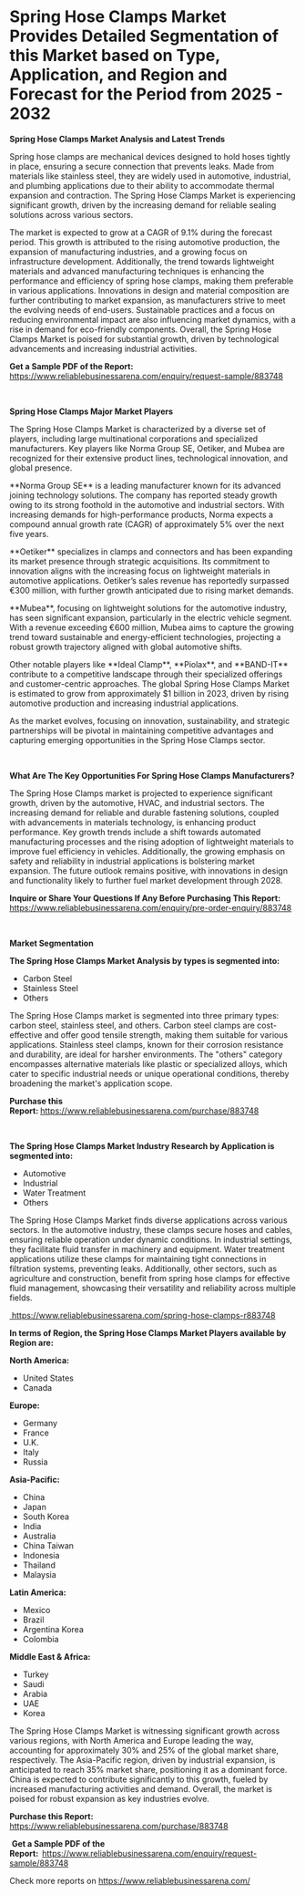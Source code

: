 <p><h1>Spring Hose Clamps Market Provides Detailed Segmentation of this Market based on Type, Application, and Region and Forecast for the Period from 2025 - 2032</h1></p><p><strong>Spring Hose Clamps Market Analysis and Latest Trends</strong></p>
<p><p>Spring hose clamps are mechanical devices designed to hold hoses tightly in place, ensuring a secure connection that prevents leaks. Made from materials like stainless steel, they are widely used in automotive, industrial, and plumbing applications due to their ability to accommodate thermal expansion and contraction. The Spring Hose Clamps Market is experiencing significant growth, driven by the increasing demand for reliable sealing solutions across various sectors.</p><p>The market is expected to grow at a CAGR of 9.1% during the forecast period. This growth is attributed to the rising automotive production, the expansion of manufacturing industries, and a growing focus on infrastructure development. Additionally, the trend towards lightweight materials and advanced manufacturing techniques is enhancing the performance and efficiency of spring hose clamps, making them preferable in various applications. Innovations in design and material composition are further contributing to market expansion, as manufacturers strive to meet the evolving needs of end-users. Sustainable practices and a focus on reducing environmental impact are also influencing market dynamics, with a rise in demand for eco-friendly components. Overall, the Spring Hose Clamps Market is poised for substantial growth, driven by technological advancements and increasing industrial activities.</p></p>
<p><strong>Get a Sample PDF of the Report:&nbsp;</strong> <a href="https://www.reliablebusinessarena.com/enquiry/request-sample/883748?utm_campaign=2189&utm_medium=2&utm_source=Github&utm_content=ia&utm_term=09042025&utm_id=spring-hose-clamps">https://www.reliablebusinessarena.com/enquiry/request-sample/883748</a></p>
<p>&nbsp;</p>
<p><strong>Spring Hose Clamps Major Market Players</strong></p>
<p><p>The Spring Hose Clamps Market is characterized by a diverse set of players, including large multinational corporations and specialized manufacturers. Key players like Norma Group SE, Oetiker, and Mubea are recognized for their extensive product lines, technological innovation, and global presence.</p><p>**Norma Group SE** is a leading manufacturer known for its advanced joining technology solutions. The company has reported steady growth owing to its strong foothold in the automotive and industrial sectors. With increasing demands for high-performance products, Norma expects a compound annual growth rate (CAGR) of approximately 5% over the next five years.</p><p>**Oetiker** specializes in clamps and connectors and has been expanding its market presence through strategic acquisitions. Its commitment to innovation aligns with the increasing focus on lightweight materials in automotive applications. Oetiker’s sales revenue has reportedly surpassed €300 million, with further growth anticipated due to rising market demands.</p><p>**Mubea**, focusing on lightweight solutions for the automotive industry, has seen significant expansion, particularly in the electric vehicle segment. With a revenue exceeding €600 million, Mubea aims to capture the growing trend toward sustainable and energy-efficient technologies, projecting a robust growth trajectory aligned with global automotive shifts.</p><p>Other notable players like **Ideal Clamp**, **Piolax**, and **BAND-IT** contribute to a competitive landscape through their specialized offerings and customer-centric approaches. The global Spring Hose Clamps Market is estimated to grow from approximately $1 billion in 2023, driven by rising automotive production and increasing industrial applications.</p><p>As the market evolves, focusing on innovation, sustainability, and strategic partnerships will be pivotal in maintaining competitive advantages and capturing emerging opportunities in the Spring Hose Clamps sector.</p></p>
<p>&nbsp;</p>
<p><strong>What Are The Key Opportunities For Spring Hose Clamps Manufacturers?</strong></p>
<p><p>The Spring Hose Clamps market is projected to experience significant growth, driven by the automotive, HVAC, and industrial sectors. The increasing demand for reliable and durable fastening solutions, coupled with advancements in materials technology, is enhancing product performance. Key growth trends include a shift towards automated manufacturing processes and the rising adoption of lightweight materials to improve fuel efficiency in vehicles. Additionally, the growing emphasis on safety and reliability in industrial applications is bolstering market expansion. The future outlook remains positive, with innovations in design and functionality likely to further fuel market development through 2028.</p></p>
<p><strong>Inquire or Share Your Questions If Any Before Purchasing This Report:</strong> <a href="https://www.reliablebusinessarena.com/enquiry/pre-order-enquiry/883748?utm_campaign=2189&utm_medium=2&utm_source=Github&utm_content=ia&utm_term=09042025&utm_id=spring-hose-clamps">https://www.reliablebusinessarena.com/enquiry/pre-order-enquiry/883748</a></p>
<p>&nbsp;</p>
<p><strong>Market Segmentation</strong></p>
<p><strong>The Spring Hose Clamps Market Analysis by types is segmented into:</strong></p>
<p><ul><li>Carbon Steel</li><li>Stainless Steel</li><li>Others</li></ul></p>
<p><p>The Spring Hose Clamps market is segmented into three primary types: carbon steel, stainless steel, and others. Carbon steel clamps are cost-effective and offer good tensile strength, making them suitable for various applications. Stainless steel clamps, known for their corrosion resistance and durability, are ideal for harsher environments. The "others" category encompasses alternative materials like plastic or specialized alloys, which cater to specific industrial needs or unique operational conditions, thereby broadening the market's application scope.</p></p>
<p><strong>Purchase this Report:&nbsp;</strong><a href="https://www.reliablebusinessarena.com/purchase/883748?utm_campaign=2189&utm_medium=2&utm_source=Github&utm_content=ia&utm_term=09042025&utm_id=spring-hose-clamps">https://www.reliablebusinessarena.com/purchase/883748</a></p>
<p>&nbsp;</p>
<p><strong>The Spring Hose Clamps Market Industry Research by Application is segmented into:</strong></p>
<p><ul><li>Automotive</li><li>Industrial</li><li>Water Treatment</li><li>Others</li></ul></p>
<p><p>The Spring Hose Clamps Market finds diverse applications across various sectors. In the automotive industry, these clamps secure hoses and cables, ensuring reliable operation under dynamic conditions. In industrial settings, they facilitate fluid transfer in machinery and equipment. Water treatment applications utilize these clamps for maintaining tight connections in filtration systems, preventing leaks. Additionally, other sectors, such as agriculture and construction, benefit from spring hose clamps for effective fluid management, showcasing their versatility and reliability across multiple fields.</p></p>
<p><a href="https://www.reliablebusinessarena.com/spring-hose-clamps-r883748?utm_campaign=2189&utm_medium=2&utm_source=Github&utm_content=ia&utm_term=09042025&utm_id=spring-hose-clamps">&nbsp;https://www.reliablebusinessarena.com/spring-hose-clamps-r883748</a></p>
<p><strong>In terms of Region, the Spring Hose Clamps Market Players available by Region are:</strong></p>
<p>
    <p> <strong> North America: </strong>
        <ul>
            <li>United States</li>
            <li>Canada</li>
        </ul>
        </p> 
    <p> <strong> Europe: </strong>
        <ul>
            <li>Germany</li>
            <li>France</li>
            <li>U.K.</li>
            <li>Italy</li>
            <li>Russia</li>
        </ul>
        </p> 
    <p> <strong> Asia-Pacific: </strong>
        <ul>
            <li>China</li>
            <li>Japan</li>
            <li>South Korea</li>
            <li>India</li>
            <li>Australia</li>
            <li>China Taiwan</li>
            <li>Indonesia</li>
            <li>Thailand</li>
            <li>Malaysia</li>
        </ul>
        </p> 
    <p> <strong> Latin America: </strong>
        <ul>
            <li>Mexico</li>
            <li>Brazil</li>
            <li>Argentina Korea</li>
            <li>Colombia</li>
        </ul>
        </p> 
    <p> <strong> Middle East & Africa: </strong>
        <ul>
            <li>Turkey</li>
            <li>Saudi</li>
            <li>Arabia</li>
            <li>UAE</li>
            <li>Korea</li>
        </ul>
    </p>
    </p>
<p><p>The Spring Hose Clamps Market is witnessing significant growth across various regions, with North America and Europe leading the way, accounting for approximately 30% and 25% of the global market share, respectively. The Asia-Pacific region, driven by industrial expansion, is anticipated to reach 35% market share, positioning it as a dominant force. China is expected to contribute significantly to this growth, fueled by increased manufacturing activities and demand. Overall, the market is poised for robust expansion as key industries evolve.</p></p>
<p><strong>Purchase this Report: </strong><a href="https://www.reliablebusinessarena.com/purchase/883748?utm_campaign=2189&utm_medium=2&utm_source=Github&utm_content=ia&utm_term=09042025&utm_id=spring-hose-clamps">https://www.reliablebusinessarena.com/purchase/883748</a></p>
<p>&nbsp;<strong>Get a Sample PDF of the Report:&nbsp;&nbsp;</strong><a href="https://www.reliablebusinessarena.com/enquiry/request-sample/883748?utm_campaign=2189&utm_medium=2&utm_source=Github&utm_content=ia&utm_term=09042025&utm_id=spring-hose-clamps">https://www.reliablebusinessarena.com/enquiry/request-sample/883748</a></p>
<p><strong></strong></p>
<p>Check more reports on <a href="https://www.reliablebusinessarena.com/?utm_campaign=2189&utm_medium=2&utm_source=Github&utm_content=ia&utm_term=09042025&utm_id=spring-hose-clamps">https://www.reliablebusinessarena.com/</a></p>